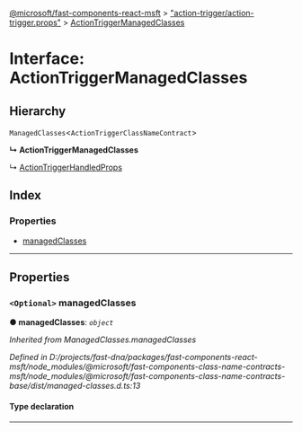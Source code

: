 [@microsoft/fast-components-react-msft](../README.md) > ["action-trigger/action-trigger.props"](../modules/_action_trigger_action_trigger_props_.md) > [ActionTriggerManagedClasses](../interfaces/_action_trigger_action_trigger_props_.actiontriggermanagedclasses.md)

# Interface: ActionTriggerManagedClasses

## Hierarchy

 `ManagedClasses`<`ActionTriggerClassNameContract`>

**↳ ActionTriggerManagedClasses**

↳  [ActionTriggerHandledProps](_action_trigger_action_trigger_props_.actiontriggerhandledprops.md)

## Index

### Properties

* [managedClasses](_action_trigger_action_trigger_props_.actiontriggermanagedclasses.md#managedclasses)

---

## Properties

<a id="managedclasses"></a>

### `<Optional>` managedClasses

**● managedClasses**: *`object`*

*Inherited from ManagedClasses.managedClasses*

*Defined in D:/projects/fast-dna/packages/fast-components-react-msft/node_modules/@microsoft/fast-components-class-name-contracts-msft/node_modules/@microsoft/fast-components-class-name-contracts-base/dist/managed-classes.d.ts:13*

#### Type declaration

___

